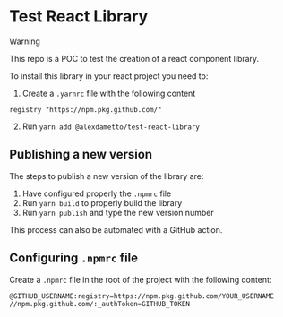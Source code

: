 # Test React Library

> [!WARNING]
> This repo is a POC to test the creation of a react component library.

To install this library in your react project you need to:
1. Create a `.yarnrc` file with the following content
```
registry "https://npm.pkg.github.com/"
```
2. Run `yarn add @alexdametto/test-react-library`

## Publishing a new version
The steps to publish a new version of the library are:
1. Have configured properly the `.npmrc` file
2. Run `yarn build` to properly build the library
3. Run `yarn publish` and type the new version number

This process can also be automated with a GitHub action.

## Configuring `.npmrc` file
Create a `.npmrc` file in the root of the project with the following content:
```
@GITHUB_USERNAME:registry=https://npm.pkg.github.com/YOUR_USERNAME
//npm.pkg.github.com/:_authToken=GITHUB_TOKEN
```
